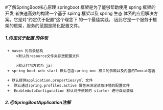 #了解SpringBoot核心原理
    springboot 框架是为了能够帮助使用 spring 框架的开发
    者快速高效的构建一个基于 spirng 框架以及 spring 生态
    体系的应用解决方案。它是对“约定优于配置”这个理念下
    的一个最佳实践。
    因此它是一个服务于框架的框架，服务的范围是简化配置文件。
 
 ##### 1.约定优于配置 的体现
     + maven 的目录结构
         >默认的resource文件夹存放配置文件
         
         >默认打包方式为 jar
     + spring-boot-web-start 默认包含spring mvc 相关的依赖以及内置的Tomcat容器
        
     + 默认提供application.properties/yml 文件
     +  默认通过spring.profiles.active 属性来决定读取环境的配置文件
     +  EnableAutoConfiguration 默认对于依赖的 starter 进行自动装载
 
 ##### 2. @SpringBootApplication注解
               